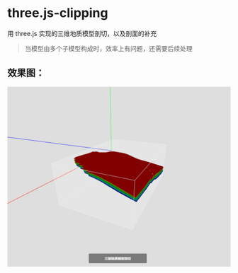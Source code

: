 # three.js-clipping

用 three.js 实现的三维地质模型剖切，以及剖面的补充

> 当模型由多个子模型构成时，效率上有问题，还需要后续处理

## 效果图：

![三维地质模型剖切](./result.png)
